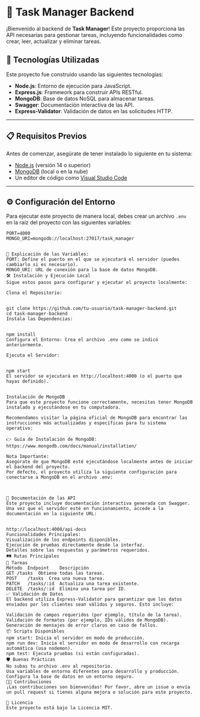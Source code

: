 # 🌟 Task Manager Backend

¡Bienvenido al backend de **Task Manager**! Este proyecto proporciona las API necesarias para gestionar tareas, incluyendo funcionalidades como crear, leer, actualizar y eliminar tareas.

## 🚀 Tecnologías Utilizadas

Este proyecto fue construido usando las siguientes tecnologías:

- **Node.js**: Entorno de ejecución para JavaScript.
- **Express.js**: Framework para construir APIs RESTful.
- **MongoDB**: Base de datos NoSQL para almacenar tareas.
- **Swagger**: Documentación interactiva de las API.
- **Express-Validator**: Validación de datos en las solicitudes HTTP.

---

## 📋 Requisitos Previos

Antes de comenzar, asegúrate de tener instalado lo siguiente en tu sistema:

- [Node.js](https://nodejs.org/) (versión 14 o superior)
- [MongoDB](https://www.mongodb.com/) (local o en la nube)
- Un editor de código como [Visual Studio Code](https://code.visualstudio.com/)

---

## ⚙️ Configuración del Entorno

Para ejecutar este proyecto de manera local, debes crear un archivo `.env` en la raíz del proyecto con las siguientes variables:

```env
PORT=4000
MONGO_URI=mongodb://localhost:27017/task_manager


📌 Explicación de las Variables:
PORT: Define el puerto en el que se ejecutará el servidor (puedes cambiarlo si es necesario).
MONGO_URI: URL de conexión para la base de datos MongoDB.
🛠️ Instalación y Ejecución Local
Sigue estos pasos para configurar y ejecutar el proyecto localmente:

Clona el Repositorio:


git clone https://github.com/tu-usuario/task-manager-backend.git
cd task-manager-backend
Instala las Dependencias:


npm install
Configura el Entorno: Crea el archivo .env como se indicó anteriormente.

Ejecuta el Servidor:


npm start
El servidor se ejecutará en http://localhost:4000 (o el puerto que hayas definido).


Instalación de MongoDB
Para que este proyecto funcione correctamente, necesitas tener MongoDB instalado y ejecutándose en tu computadora.

Recomendamos visitar la página oficial de MongoDB para encontrar las instrucciones más actualizadas y específicas para tu sistema operativo:

👉 Guía de Instalación de MongoDB: https://www.mongodb.com/docs/manual/installation/

Nota Importante:
Asegúrate de que MongoDB esté ejecutándose localmente antes de iniciar el backend del proyecto.
Por defecto, el proyecto utiliza la siguiente configuración para conectarse a MongoDB en el archivo .env:



📜 Documentación de las API
Este proyecto incluye documentación interactiva generada con Swagger. Una vez que el servidor esté en funcionamiento, accede a la documentación en la siguiente URL:


http://localhost:4000/api-docs
Funcionalidades Principales:
Visualización de los endpoints disponibles.
Ejecución de pruebas directamente desde la interfaz.
Detalles sobre las respuestas y parámetros requeridos.
🛤️ Rutas Principales
📌 Tareas
Método	Endpoint	Descripción
GET	/tasks	Obtiene todas las tareas.
POST	/tasks	Crea una nueva tarea.
PATCH	/tasks/:id	Actualiza una tarea existente.
DELETE	/tasks/:id	Elimina una tarea por ID.
✅ Validación de Datos
El backend utiliza Express-Validator para garantizar que los datos enviados por los clientes sean válidos y seguros. Esto incluye:

Validación de campos requeridos (por ejemplo, título de la tarea).
Validación de formatos (por ejemplo, IDs válidos de MongoDB).
Generación de mensajes de error claros en caso de fallos.
📦 Scripts Disponibles
npm start: Inicia el servidor en modo de producción.
npm run dev: Inicia el servidor en modo de desarrollo con recarga automática (usa nodemon).
npm test: Ejecuta pruebas (si están configuradas).
🛡️ Buenas Prácticas
No subas tu archivo .env al repositorio.
Usa variables de entorno diferentes para desarrollo y producción.
Configura la base de datos en un entorno seguro.
👨‍💻 Contribuciones
¡Las contribuciones son bienvenidas! Por favor, abre un issue o envía un pull request si tienes alguna mejora o solución para este proyecto.

📝 Licencia
Este proyecto está bajo la Licencia MIT.
